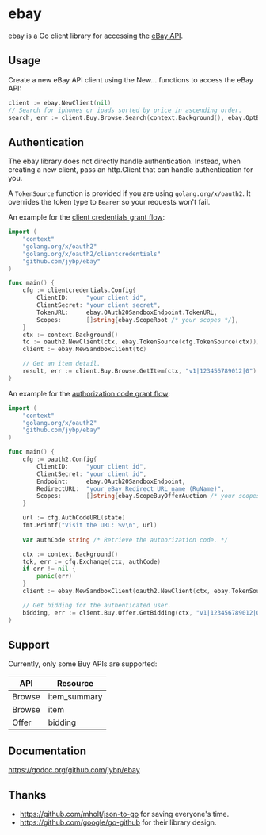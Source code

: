 # ebay

ebay is a Go client library for accessing the [eBay API](https://developer.ebay.com/).

## Usage

Create a new eBay API client using the New... functions to access the eBay API:

```go
client := ebay.NewClient(nil)
// Search for iphones or ipads sorted by price in ascending order.
search, err := client.Buy.Browse.Search(context.Background(), ebay.OptBrowseSearch("iphone ipad"), ebay.OptBrowseSearchSort("price"))
```

## Authentication

The ebay library does not directly handle authentication. Instead, when creating a new client, pass an http.Client that can handle authentication for you.

A `TokenSource` function is provided if you are using `golang.org/x/oauth2`. It overrides the token type to `Bearer` so your requests won't fail.

An example for the [client credentials grant flow](https://developer.ebay.com/api-docs/static/oauth-client-credentials-grant.html):

```go
import (
	"context"
	"golang.org/x/oauth2"
	"golang.org/x/oauth2/clientcredentials"
	"github.com/jybp/ebay"
)

func main() {
	cfg := clientcredentials.Config{
		ClientID:     "your client id",
		ClientSecret: "your client secret",
		TokenURL:     ebay.OAuth20SandboxEndpoint.TokenURL,
		Scopes:       []string{ebay.ScopeRoot /* your scopes */},
	}
	ctx := context.Background()
	tc := oauth2.NewClient(ctx, ebay.TokenSource(cfg.TokenSource(ctx)))
	client := ebay.NewSandboxClient(tc)

	// Get an item detail.
	result, err := client.Buy.Browse.GetItem(ctx, "v1|123456789012|0")
}
```

An example for the [authorization code grant flow](https://developer.ebay.com/api-docs/static/oauth-authorization-code-grant.html):


```go
import (
	"context"
	"golang.org/x/oauth2"
	"github.com/jybp/ebay"
)

func main() {
	cfg := oauth2.Config{
		ClientID:     "your client id",
		ClientSecret: "your client id",
		Endpoint:     ebay.OAuth20SandboxEndpoint,
		RedirectURL:  "your eBay Redirect URL name (RuName)",
		Scopes:       []string{ebay.ScopeBuyOfferAuction /* your scopes */},
	}

	url := cfg.AuthCodeURL(state)
	fmt.Printf("Visit the URL: %v\n", url)
	
	var authCode string /* Retrieve the authorization code. */

	ctx := context.Background()
	tok, err := cfg.Exchange(ctx, authCode)
	if err != nil {
		panic(err)
	}
	client := ebay.NewSandboxClient(oauth2.NewClient(ctx, ebay.TokenSource(cfg.TokenSource(ctx, tok))))

	// Get bidding for the authenticated user.
	bidding, err := client.Buy.Offer.GetBidding(ctx, "v1|123456789012|0", ebay.BuyMarketplaceUSA)
}
```

## Support

Currently, only some Buy APIs are supported:

| API | Resource |
| --- | --- | 
| Browse | item_summary |
| Browse | item |
| Offer | bidding |


## Documentation

https://godoc.org/github.com/jybp/ebay

## Thanks

- https://github.com/mholt/json-to-go for saving everyone's time.
- https://github.com/google/go-github for their library design.
